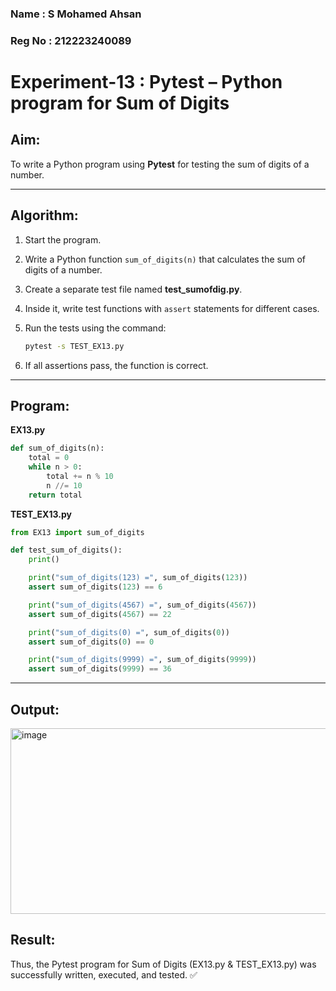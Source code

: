 
### Name : S Mohamed Ahsan
### Reg No : 212223240089
# **Experiment-13** :  **Pytest – Python program for Sum of Digits**


## **Aim:**

To write a Python program using **Pytest** for testing the sum of digits of a number.

---

## **Algorithm:**

1. Start the program.
2. Write a Python function `sum_of_digits(n)` that calculates the sum of digits of a number.
3. Create a separate test file named **test\_sumofdig.py**.
4. Inside it, write test functions with `assert` statements for different cases.
5. Run the tests using the command:

   ```bash
   pytest -s TEST_EX13.py
   ```
6. If all assertions pass, the function is correct.

---

## **Program:**

**EX13.py**

```python
def sum_of_digits(n):
    total = 0
    while n > 0:
        total += n % 10
        n //= 10
    return total
```

**TEST_EX13.py**

```python
from EX13 import sum_of_digits

def test_sum_of_digits():
    print()

    print("sum_of_digits(123) =", sum_of_digits(123))  
    assert sum_of_digits(123) == 6

    print("sum_of_digits(4567) =", sum_of_digits(4567))
    assert sum_of_digits(4567) == 22

    print("sum_of_digits(0) =", sum_of_digits(0))      
    assert sum_of_digits(0) == 0

    print("sum_of_digits(9999) =", sum_of_digits(9999)) 
    assert sum_of_digits(9999) == 36
```

---

## **Output:**

<img width="1040" height="297" alt="image" src="https://github.com/user-attachments/assets/05619e8c-5a9a-44c5-8702-d7c2b2610869" />

## **Result:**

Thus, the Pytest program for Sum of Digits (EX13.py & TEST_EX13.py) was successfully written, executed, and tested. ✅

